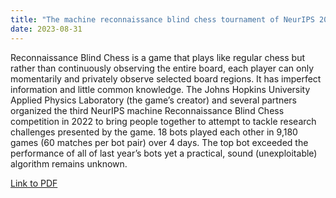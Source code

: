 ```yaml
---
title: "The machine reconnaissance blind chess tournament of NeurIPS 2022"
date: 2023-08-31
---
```

Reconnaissance Blind Chess is a game that plays like regular chess but rather than
continuously observing the entire board, each player can only momentarily and privately
observe selected board regions. It has imperfect information and little common knowledge.
The Johns Hopkins University Applied Physics Laboratory (the game’s creator) and several
partners organized the third NeurIPS machine Reconnaissance Blind Chess competition in
2022 to bring people together to attempt to tackle research challenges presented by the
game. 18 bots played each other in 9,180 games (60 matches per bot pair) over 4 days.
The top bot exceeded the performance of all of last year’s bots yet a practical, sound
(unexploitable) algorithm remains unknown.


[Link to PDF](https://proceedings.mlr.press/v220/gardner23a/gardner23a.pdf)
